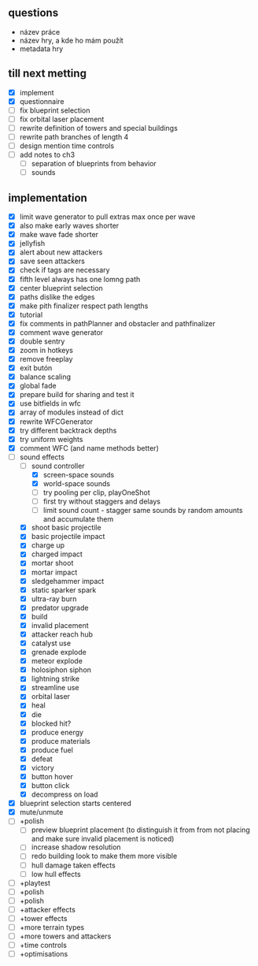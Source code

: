## questions
- název práce
- název hry, a kde ho mám použít
- metadata hry

## till next metting
- [x] implement
- [x] questionnaire
- [ ] fix blueprint selection
- [ ] fix orbital laser placement
- [ ] rewrite definition of towers and special buildings
- [ ] rewrite path branches of length 4
- [ ] design mention time controls
- [ ] add notes to ch3
    - [ ] separation of blueprints from behavior
    - [ ] sounds
## implementation 
- [x] limit wave generator to pull extras max once per wave
- [x] also make early waves shorter
- [x] make wave fade shorter
- [x] jellyfish
- [x] alert about new attackers
- [x] save seen attackers
- [x] check if tags are necessary
- [x] fifth level always has one lomng path
- [x] center blueprint selection
- [x] paths dislike the edges
- [x] make pith finalizer respect path lengths
- [x] tutorial
- [x] fix comments in pathPlanner and obstacler and pathfinalizer
- [x] comment wave generator
- [x] double sentry
- [x] zoom in hotkeys
- [x] remove freeplay
- [x] exit butón
- [x] balance scaling
- [x] global fade
- [x] prepare build for sharing and test it
- [x] use bitfields in wfc
- [x] array of modules instead of dict
- [x] rewrite WFCGenerator
- [x] try different backtrack depths
- [x] try uniform weights
- [x] comment WFC (and name methods better)
- [ ] sound effects
    - [ ] sound controller
        - [x] screen-space sounds
        - [x] world-space sounds
        - [ ] try pooling per clip, playOneShot
        - [ ] first try without staggers and delays
        - [ ] limit sound count - stagger same sounds by random amounts and accumulate them
    - [x] shoot basic projectile
    - [x] basic projectile impact
    - [x] charge up
    - [x] charged impact
    - [x] mortar shoot
    - [x] mortar impact
    - [x] sledgehammer impact
    - [x] static sparker spark
    - [x] ultra-ray burn
    - [x] predator upgrade
    - [x] build
    - [x] invalid placement
    - [x] attacker reach hub
    - [x] catalyst use
    - [x] grenade explode
    - [x] meteor explode
    - [x] holosiphon siphon
    - [x] lightning strike
    - [x] streamline use
    - [x] orbital laser
    - [x] heal
    - [x] die
    - [x] blocked hit?
    - [x] produce energy
    - [x] produce materials
    - [x] produce fuel
    - [x] defeat
    - [x] victory
    - [x] button hover
    - [x] button click
    - [x] decompress on load
- [x] blueprint selection starts centered
- [x] mute/unmute
- [ ] +polish
    - [ ] preview blueprint placement (to distinguish it from from not placing and make sure invalid placement is noticed)
    - [ ] increase shadow resolution
    - [ ] redo building look to make them more visible
    - [ ] hull damage taken effects
    - [ ] low hull effects
- [ ] +playtest
- [ ] +polish
- [ ] +polish
- [ ] +attacker effects
- [ ] +tower effects
- [ ] +more terrain types
- [ ] +more towers and attackers
- [ ] +time controls
- [ ] +optimisations
